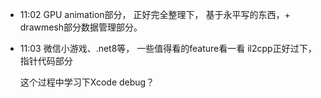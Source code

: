 
- 11:02 GPU animation部分， 正好完全整理下， 基于永平写的东西，+ drawmesh部分数据管理部分。 
- 11:03
	微信小游戏、.net8等， 一些值得看的feature看一看
	il2cpp正好过下， 指针代码部分
	
	这个过程中学习下Xcode debug？
	 